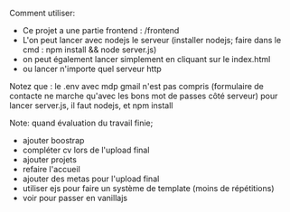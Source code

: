 Comment utiliser:
- Ce projet a une partie frontend : /frontend
- L'on peut lancer avec nodejs le serveur (installer nodejs; faire dans le cmd : npm install && node server.js)
- on peut également lancer simplement en cliquant sur le index.html
- ou lancer n'importe quel serveur http

Notez que :
le .env avec mdp gmail n'est pas compris (formulaire de contacte ne marche qu'avec les bons mot de passes côté serveur)
pour lancer server.js, il faut nodejs, et npm install 


Note: quand évaluation du travail finie;
- ajouter boostrap
- compléter cv lors de l'upload final
- ajouter projets
- refaire l'accueil
- ajouter des metas pour l'upload final
- utiliser ejs pour faire un système de template (moins de répétitions)
- voir pour passer en vanillajs 